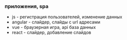 ### приложения, spa

- js - регистрация пользователей, изменение данных
- angular - слайдер, слайды c url адресами
- vue - браузерная игра, api база данных
- react - слайдер, добавление слайдов
